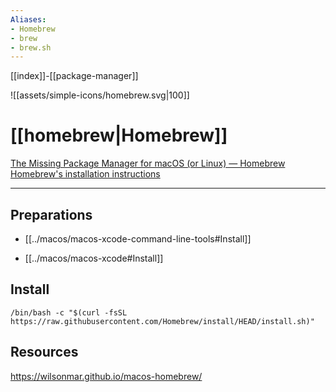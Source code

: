 ```yaml
---
Aliases: 
- Homebrew
- brew
- brew.sh
---
```


[[index]]-[[package-manager]]

![[assets/simple-icons/homebrew.svg|100]]

# [[homebrew|Homebrew]]

[The Missing Package Manager for macOS (or Linux) — Homebrew](https://brew.sh/)
[Homebrew's installation instructions](https://docs.brew.sh/Installation)

---

## Preparations

- [[../macos/macos-xcode-command-line-tools#Install]]

- [[../macos/macos-xcode#Install]]

## Install

```
/bin/bash -c "$(curl -fsSL https://raw.githubusercontent.com/Homebrew/install/HEAD/install.sh)"
```


## Resources




https://wilsonmar.github.io/macos-homebrew/